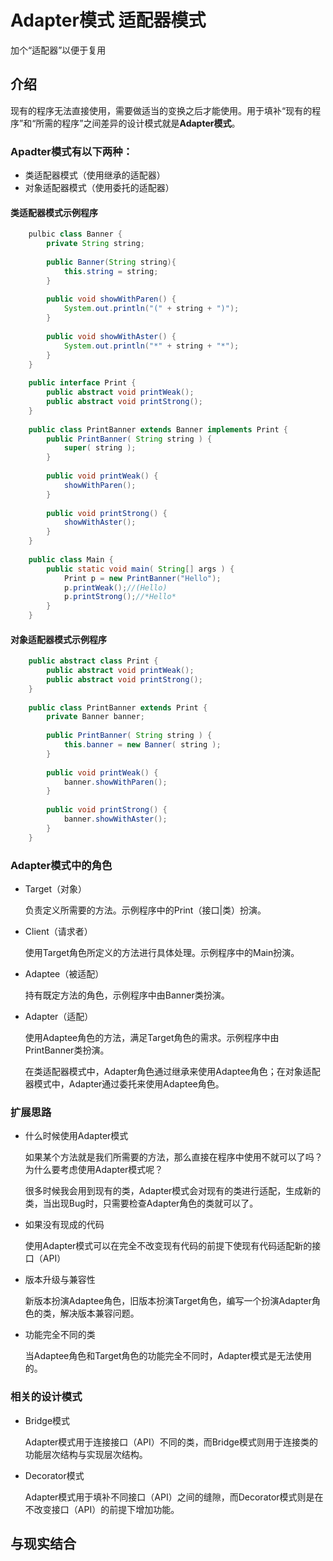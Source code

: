 # Adapter模式 适配器模式

加个“适配器”以便于复用

## 介绍

现有的程序无法直接使用，需要做适当的变换之后才能使用。用于填补“现有的程序”和“所需的程序”之间差异的设计模式就是**Adapter模式**。

### Apadter模式有以下两种：
* 类适配器模式（使用继承的适配器）
* 对象适配器模式（使用委托的适配器）

#### 类适配器模式示例程序

```Java
    pulbic class Banner {
        private String string;
        
        public Banner(String string){
            this.string = string;
        }
        
        public void showWithParen() {
            System.out.println("(" + string + ")");
        }
        
        public void showWithAster() {
            System.out.println("*" + string + "*");
        }
    }
    
    public interface Print {
        public abstract void printWeak();
        public abstract void printStrong();
    }
    
    public class PrintBanner extends Banner implements Print {
        public PrintBanner( String string ) {
            super( string );
        }
        
        public void printWeak() {
            showWithParen();
        }
        
        public void printStrong() {
            showWithAster();
        }
    }
    
    public class Main {
        public static void main( String[] args ) {
            Print p = new PrintBanner("Hello");
            p.printWeak();//(Hello)
            p.printStrong();//*Hello*
        }
    }
 ```
    
#### 对象适配器模式示例程序

```Java
    public abstract class Print {
        public abstract void printWeak();
        public abstract void printStrong();
    }
    
    public class PrintBanner extends Print {
        private Banner banner;
        
        public PrintBanner( String string ) {
            this.banner = new Banner( string );
        }
        
        public void printWeak() {
            banner.showWithParen();
        }
        
        public void printStrong() {
            banner.showWithAster();
        }
    }
 ```
    
### Adapter模式中的角色
* Target（对象）

    负责定义所需要的方法。示例程序中的Print（接口|类）扮演。
    
* Client（请求者）

    使用Target角色所定义的方法进行具体处理。示例程序中的Main扮演。
    
* Adaptee（被适配）

    持有既定方法的角色，示例程序中由Banner类扮演。
    
* Adapter（适配）

    使用Adaptee角色的方法，满足Target角色的需求。示例程序中由PrintBanner类扮演。
    
    在类适配器模式中，Adapter角色通过继承来使用Adaptee角色；在对象适配器模式中，Adapter通过委托来使用Adaptee角色。
    
### 扩展思路
* 什么时候使用Adapter模式

    如果某个方法就是我们所需要的方法，那么直接在程序中使用不就可以了吗？为什么要考虑使用Adapter模式呢？
    
    很多时候我会用到现有的类，Adapter模式会对现有的类进行适配，生成新的类，当出现Bug时，只需要检查Adapter角色的类就可以了。
    
* 如果没有现成的代码

    使用Adapter模式可以在完全不改变现有代码的前提下使现有代码适配新的接口（API）
    
* 版本升级与兼容性

    新版本扮演Adaptee角色，旧版本扮演Target角色，编写一个扮演Adapter角色的类，解决版本兼容问题。
    
* 功能完全不同的类
    
    当Adaptee角色和Target角色的功能完全不同时，Adapter模式是无法使用的。

### 相关的设计模式
* Bridge模式

    Adapter模式用于连接接口（API）不同的类，而Bridge模式则用于连接类的功能层次结构与实现层次结构。
    
* Decorator模式
    
    Adapter模式用于填补不同接口（API）之间的缝隙，而Decorator模式则是在不改变接口（API）的前提下增加功能。

## 与现实结合
